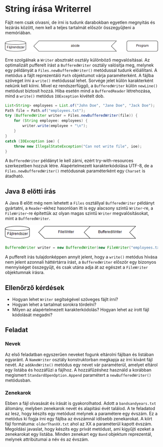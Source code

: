 # String írása Writerrel

Fájlt nem csak olvasni, de írni is tudunk darabokban egyetlen megnyitás és 
lezárás között, nem kell a teljes tartalmát először összegyűjteni a memóriában. 

![Szöveges fájlok írása](images/io-writer01.png)

Erre szolgálnak a `Writer` absztrakt osztály különböző megvalósításai. Az optimalizált 
pufferelt írást a `BufferedWriter` osztály valósítja meg, melynek egy példányát a 
`Files.newBufferedWriter()` metódussal tudunk előállítani. A metódus a fájlt 
reprezentáló `Path` objektumot várja paraméterként. A fájlba szöveget írni a 
`write()` metódussal lehet. Sorvége jelet külön karakterként nekünk kell kiírni. 
Mivel ez rendszerfüggő, a `BufferedWriter` külön `newLine()` metódust biztosít hozzá. 
Hiba esetén mind a `BufferedReader` létrehozása, mind a `write()` metódus 
`IOException` kivételt dob.

```java
List<String> employees = List.of("John Doe", "Jane Doe", "Jack Doe");
Path file = Path.of("employees.txt");
try (BufferedWriter writer = Files.newBufferedWriter(file)) {
    for (String employee: employees) {
        writer.write(employee + "\n");
    }
}
catch (IOException ioe) {
    throw new IllegalStateException("Can not write file", ioe);
}
```

A `BufferedWriter` példányt le kell zárni, ezért try-with-resources szerkezetben 
hozzuk létre. Alapértelmezett karakterkódolása UTF-8, de a `Files.newBufferedWriter()` 
metódusnak paraméterként egy `Charset` is átadható.

## Java 8 előtti írás

A Java 8 előtt még nem lehetett a `Files` osztállyal `BufferedWriter` példányt gyártatni, 
a `Reader`-ekhez hasonlóan itt is egy alacsony szintű `Writer`-re, a `FileWriter`-re építettük 
az olyan magas szintű `Writer` megvalósításokat, mint a `BufferedWriter`.


![FileWriter és BufferedWriter](images/io-writer02.png)

```java
BufferedWriter writer = new BufferedWriter(new FileWriter("employees.txt"));
```

A pufferelt írás tulajdonképpen annyit jelent, hogy a `write()` metódus hívása 
nem jelent azonnali háttértárra írást, a `BufferedWriter`  először egy bizonyos mennyiséget 
összegyűjt, és csak utána adja át az egészet a `FileWriter` objektumnak írásra. 

## Ellenőrző kérdések

* Hogyan lehet `Writer` segítségével szöveges fájlt írni?
* Hogyan lehet a tartalmat sorokra tördelni?
* Milyen az alapértelmezett karakterkódolás? Hogyan lehet az írott fájl kódolását megadni?

## Feladat

### Nevek

Az első feladatban egyszerűen neveket fogunk eltárolni fájlban és listában egyaránt. 
A `NameWriter` osztály konstruktorban megkapja az írni kívánt fájl nevét. Az `addAndWrite()` metódus egy nevet vár paraméterül, amelyet eltárol egy listába és
hozzáfűzi a fájlhoz. A hozzáfűzéshez használd a korábban megismert `StandardOpenOption.Append` paramétert a `newBufferedWriter()` metódusban.

### Zenekarok

Ebben a fájl olvasását és írását is gyakorolhatod. Adott a `bandsandyears.txt` állomány, melyben zenekarok nevét és alapítási évét találod.
A te feladatod az lesz, hogy készíts egy metódust melynek a paramétere egy évszám. Ez a metódus ki fogja írni egy fájlba az évszámnál idősebb zenekarokat. 
A kiírt fájl formátuma: `olderThanXX.txt` ahol az XX a paraméterül kapott évszám.
Megoldási javaslat, hogy készíts egy privát metódust, ami kigyűjti ezeket a zenekarokat egy listába. 
Minden zenekart egy `Band` objektum reprezentál, melynek attribútumai a név és az évszám.

